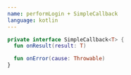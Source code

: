 ```yaml
---
name: performLogin + SimpleCallback
language: kotlin
---
```

    
```kotlin
private interface SimpleCallback<T> {
  fun onResult(result: T)

  fun onError(cause: Throwable)
}
```
